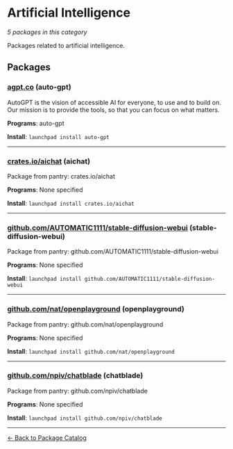 # Artificial Intelligence

*5 packages in this category*

Packages related to artificial intelligence.

## Packages

### [agpt.co](../packages/agpt.co/index.md) (auto-gpt)

AutoGPT is the vision of accessible AI for everyone, to use and to build on. Our mission is to provide the tools, so that you can focus on what matters.

**Programs**: auto-gpt

**Install**: `launchpad install auto-gpt`

---

### [crates.io/aichat](../packages/crates.io/aichat/index.md) (aichat)

Package from pantry: crates.io/aichat

**Programs**: None specified

**Install**: `launchpad install crates.io/aichat`

---

### [github.com/AUTOMATIC1111/stable-diffusion-webui](../packages/github.com/AUTOMATIC1111/stable-diffusion-webui.md) (stable-diffusion-webui)

Package from pantry: github.com/AUTOMATIC1111/stable-diffusion-webui

**Programs**: None specified

**Install**: `launchpad install github.com/AUTOMATIC1111/stable-diffusion-webui`

---

### [github.com/nat/openplayground](../packages/github.com/nat/openplayground.md) (openplayground)

Package from pantry: github.com/nat/openplayground

**Programs**: None specified

**Install**: `launchpad install github.com/nat/openplayground`

---

### [github.com/npiv/chatblade](../packages/github.com/npiv/chatblade.md) (chatblade)

Package from pantry: github.com/npiv/chatblade

**Programs**: None specified

**Install**: `launchpad install github.com/npiv/chatblade`

---

[← Back to Package Catalog](../package-catalog.md)
